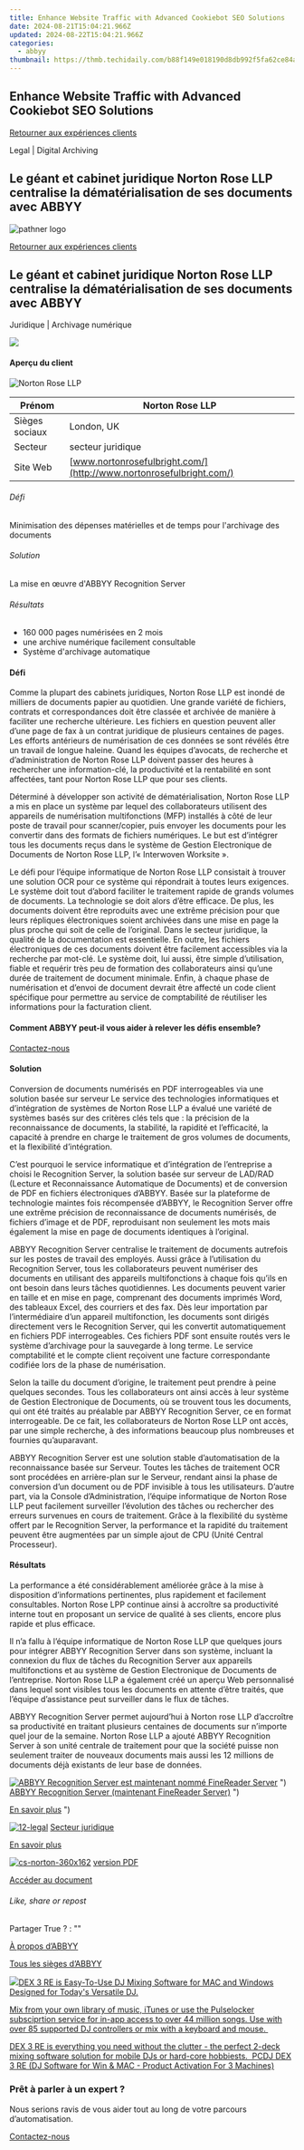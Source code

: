 ```yaml
---
title: Enhance Website Traffic with Advanced Cookiebot SEO Solutions
date: 2024-08-21T15:04:21.966Z
updated: 2024-08-22T15:04:21.966Z
categories:
  - abbyy
thumbnail: https://thmb.techidaily.com/b88f149e018190d8db992f5fa62ce84a76816eeb035902ad86368ed1da64a17e.jpg
---
```


## Enhance Website Traffic with Advanced Cookiebot SEO Solutions

[Retourner aux expériences clients](https://tools.techidaily.com/abbyy/products/)

Legal | Digital Archiving

## Le géant et cabinet juridique Norton Rose LLP centralise la dématérialisation de ses documents avec ABBYY

![pathner logo](https://content.abbyy.com/-/media/project/abbyy/abbyy/logos-white/fr/70588.png?h=40&iar=0&w=120)

[Retourner aux expériences clients](https://tools.techidaily.com/abbyy/products/)

## Le géant et cabinet juridique Norton Rose LLP centralise la dématérialisation de ses documents avec ABBYY

Juridique | Archivage numérique 

![](https://static1.abbyy.com/abbyycommedia/14891/cs-norton-556x303.jpg) 

#### Aperçu du client

![Norton Rose LLP](https://static4.abbyy.com/abbyycommedia/14698/nortonrose_logo.gif) 

| Prénom         | Norton Rose LLP                                                     |
| -------------- | ------------------------------------------------------------------- |
| Sièges sociaux | London, UK                                                          |
| Secteur        | secteur juridique                                                   |
| Site Web       | [www.nortonrosefulbright.com/](http://www.nortonrosefulbright.com/) |

###### Défi

Minimisation des dépenses matérielles et de temps pour l'archivage des documents

###### Solution

La mise en œuvre d'ABBYY Recognition Server

###### Résultats

* 160 000 pages numérisées en 2 mois
* une archive numérique facilement consultable
* Système d'archivage automatique

#### Défi

Comme la plupart des cabinets juridiques, Norton Rose LLP est inondé de milliers de documents papier au quotidien. Une grande variété de fichiers, contrats et correspondances doit être classée et archivée de manière à faciliter une recherche ultérieure. Les fichiers en question peuvent aller d’une page de fax à un contrat juridique de plusieurs centaines de pages. Les efforts antérieurs de numérisation de ces données se sont révélés être un travail de longue haleine. Quand les équipes d’avocats, de recherche et d’administration de Norton Rose LLP doivent passer des heures à rechercher une information-clé, la productivité et la rentabilité en sont affectées, tant pour Norton Rose LLP que pour ses clients.

Déterminé à développer son activité de dématérialisation, Norton Rose LLP a mis en place un système par lequel des collaborateurs utilisent des appareils de numérisation multifonctions (MFP) installés à côté de leur poste de travail pour scanner/copier, puis envoyer les documents pour les convertir dans des formats de fichiers numériques. Le but est d’intégrer tous les documents reçus dans le système de Gestion Electronique de Documents de Norton Rose LLP, l’« Interwoven Worksite ».

Le défi pour l’équipe informatique de Norton Rose LLP consistait à trouver une solution OCR pour ce système qui répondrait à toutes leurs exigences. Le système doit tout d’abord faciliter le traitement rapide de grands volumes de documents. La technologie se doit alors d’être efficace. De plus, les documents doivent être reproduits avec une extrême précision pour que leurs répliques électroniques soient archivées dans une mise en page la plus proche qui soit de celle de l’original. Dans le secteur juridique, la qualité de la documentation est essentielle. En outre, les fichiers électroniques de ces documents doivent être facilement accessibles via la recherche par mot-clé. Le système doit, lui aussi, être simple d’utilisation, fiable et requérir très peu de formation des collaborateurs ainsi qu’une durée de traitement de document minimale. Enfin, à chaque phase de numérisation et d’envoi de document devrait être affecté un code client spécifique pour permettre au service de comptabilité de réutiliser les informations pour la facturation client.  

#### Comment ABBYY peut-il vous aider à relever les défis ensemble?

[Contactez-nous](https://tools.techidaily.com/abbyy/products/) 

#### Solution

Conversion de documents numérisés en PDF interrogeables via une solution basée sur serveur Le service des technologies informatiques et d’intégration de systèmes de Norton Rose LLP a évalué une variété de systèmes basés sur des critères clés tels que : la précision de la reconnaissance de documents, la stabilité, la rapidité et l’efficacité, la capacité à prendre en charge le traitement de gros volumes de documents, et la flexibilité d’intégration.

C’est pourquoi le service informatique et d’intégration de l’entreprise a choisi le Recognition Server, la solution basée sur serveur de LAD/RAD (Lecture et Reconnaissance Automatique de Documents) et de conversion de PDF en fichiers électroniques d’ABBYY. Basée sur la plateforme de technologie maintes fois récompensée d’ABBYY, le Recognition Server offre une extrême précision de reconnaissance de documents numérisés, de fichiers d’image et de PDF, reproduisant non seulement les mots mais également la mise en page de documents identiques à l’original.

ABBYY Recognition Server centralise le traitement de documents autrefois sur les postes de travail des employés. Aussi grâce à l’utilisation du Recognition Server, tous les collaborateurs peuvent numériser des documents en utilisant des appareils multifonctions à chaque fois qu’ils en ont besoin dans leurs tâches quotidiennes. Les documents peuvent varier en taille et en mise en page, comprenant des documents imprimés Word, des tableaux Excel, des courriers et des fax. Dès leur importation par l’intermédiaire d’un appareil multifonction, les documents sont dirigés directement vers le Recognition Server, qui les convertit automatiquement en fichiers PDF interrogeables. Ces fichiers PDF sont ensuite routés vers le système d’archivage pour la sauvegarde à long terme. Le service comptabilité et le compte client reçoivent une facture correspondante codifiée lors de la phase de numérisation.

Selon la taille du document d’origine, le traitement peut prendre à peine quelques secondes. Tous les collaborateurs ont ainsi accès à leur système de Gestion Electronique de Documents, où se trouvent tous les documents, qui ont été traités au préalable par ABBYY Recognition Server, ce en format interrogeable. De ce fait, les collaborateurs de Norton Rose LLP ont accès, par une simple recherche, à des informations beaucoup plus nombreuses et fournies qu’auparavant.

ABBYY Recognition Server est une solution stable d’automatisation de la reconnaissance basée sur Serveur. Toutes les tâches de traitement OCR sont procédées en arrière-plan sur le Serveur, rendant ainsi la phase de conversion d’un document ou de PDF invisible à tous les utilisateurs. D’autre part, via la Console d’Administration, l’équipe informatique de Norton Rose LLP peut facilement surveiller l’évolution des tâches ou rechercher des erreurs survenues en cours de traitement. Grâce à la flexibilité du système offert par le Recognition Server, la performance et la rapidité du traitement peuvent être augmentées par un simple ajout de CPU (Unité Central Processeur).

#### Résultats

La performance a été considérablement améliorée grâce à la mise à disposition d’informations pertinentes, plus rapidement et facilement consultables. Norton Rose LPP continue ainsi à accroître sa productivité interne tout en proposant un service de qualité à ses clients, encore plus rapide et plus efficace.

Il n’a fallu à l’équipe informatique de Norton Rose LLP que quelques jours pour intégrer ABBYY Recognition Server dans son système, incluant la connexion du flux de tâches du Recognition Server aux appareils multifonctions et au système de Gestion Electronique de Documents de l’entreprise. Norton Rose LLP a également créé un aperçu Web personnalisé dans lequel sont visibles tous les documents en attente d’être traités, que l’équipe d’assistance peut surveiller dans le flux de tâches.

ABBYY Recognition Server permet aujourd’hui à Norton rose LLP d’accroître sa productivité en traitant plusieurs centaines de documents sur n’importe quel jour de la semaine. Norton Rose LLP a ajouté ABBYY Recognition Server à son unité centrale de traitement pour que la société puisse non seulement traiter de nouveaux documents mais aussi les 12 millions de documents déjà existants de leur base de données.

[![ABBYY Recognition Server est maintenant nommé FineReader Server](https://static4.abbyy.com/abbyycommedia/20638/11-frs-casepreview.jpg)](https://tools.techidaily.com/abbyy/products/) ") [ABBYY Recognition Server (maintenant FineReader Server)](https://tools.techidaily.com/abbyy/products/) ") 

[En savoir plus](https://tools.techidaily.com/abbyy/products/) ") 

[![12-legal](https://static2.abbyy.com/abbyycommedia/14362/12-legal.jpg)](https://tools.techidaily.com/abbyy/products/) [Secteur juridique](https://tools.techidaily.com/abbyy/products/) 

[En savoir plus](https://tools.techidaily.com/abbyy/products/) 

[![cs-norton-360x162](https://static5.abbyy.com/abbyycommedia/14890/cs-norton-360x162.jpg)](https://static4.abbyy.com/abbyycommedia/17758/cas-client-norton-rose-fr.pdf "version PDF") [version PDF](https://static4.abbyy.com/abbyycommedia/17758/cas-client-norton-rose-fr.pdf "version PDF") 

[Accéder au document](https://static4.abbyy.com/abbyycommedia/17758/cas-client-norton-rose-fr.pdf "version PDF") 

###### Like, share or repost

Partager  True ?  : "" 

[À propos d’ABBYY](https://tools.techidaily.com/abbyy/products/) 

[Tous les sièges d’ABBYY](https://tools.techidaily.com/abbyy/products/) 

<!-- affiliate ads begin -->
<a href="https://shop.pcdj.com/order/checkout.php?PRODS=4698827&QTY=1&AFFILIATE=108875&CART=1"> <img src="https://secure.avangate.com/images/merchant/47f4b6321e9fd8e8f7326a6adc1a7c1e/products/dex3REpage-newmainscreenshot.png" border="0">DEX 3 RE is Easy-To-Use DJ Mixing Software for MAC and Windows Designed for Today's Versatile DJ. 

 Mix from your own library of music, iTunes or use the Pulselocker subsciprtion service for in-app access to over 44 million songs. Use with over 85 supported DJ controllers or mix with a keyboard and mouse.  

 DEX 3 RE is everything you need without the clutter - the perfect 2-deck mixing software solution for mobile DJs or hard-core hobbiests.  
 PCDJ DEX 3 RE (DJ Software for Win & MAC - Product Activation For 3 Machines)</a>
<!-- affiliate ads end -->
### Prêt à parler à un expert ?

Nous serions ravis de vous aider tout au long de votre parcours d’automatisation.

[Contactez-nous](https://tools.techidaily.com/abbyy/products/)

<ins class="adsbygoogle"
     style="display:block"
     data-ad-format="autorelaxed"
     data-ad-client="ca-pub-7571918770474297"
     data-ad-slot="1223367746"></ins>



<ins class="adsbygoogle"
     style="display:block"
     data-ad-client="ca-pub-7571918770474297"
     data-ad-slot="8358498916"
     data-ad-format="auto"
     data-full-width-responsive="true"></ins>
